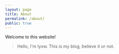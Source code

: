 ```yaml
---
layout: page
title: About
permalink: /about/
public: true
---
```


Welcome to this website!

> Hello, I'm lyxw.
> This is my blog, believe it or not.
